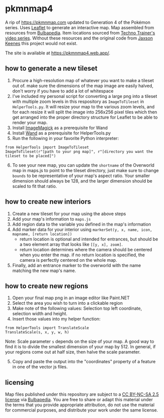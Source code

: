 # pkmnmap4
A rip of <https://pkmnmap.com> updated to Generation 4 of the Pokémon series. Uses [Leaflet](https://leafletjs.com/) to generate an interactive map. Map assembled from resources from [Bulbapedia](https://bulbapedia.bulbagarden.net/wiki/Category:Platinum_locations). Item locations sourced from [Techno Trainer's video series](https://youtube.com/playlist?list=PLDHidtsnukfIVS-VhbJRuxHVfKgmPduIE&si=agUfWjlSWxbYmLkX). Without these resources and the original code from [Jaxson Keenes](https://www.jaxsonkeenes.com/) this project would not exist.

The site is available at <https://pkmnmap4.web.app/>.

## how to generate a new tileset
1. Procure a high-resolution map of whatever you want to make a tileset out of. make sure the dimensions of the map image are easily halved, don't worry if you have to add a lot of whitespace
1. I've included my personal script for converting a large png into a tileset with multiple zoom levels in this respository as `ImageToTileset` in `HelperTools.py`. It will resize your map to the various zoom levels, and for each resize it will split the image into 256x256 pixel tiles which then get arranged into the proper directory structure for Leaflet to be able to render your map.
1. Install [ImageMagick](https://imagemagick.org/index.php) as a prerequisite for Wand
1. Install [Wand](https://docs.wand-py.org/en/0.6.12/) as a prerequisite for HelperTools.py
1. Run the following in your favorite Python interpreter:
```
from HelperTools import ImageToTileset
ImageToTileset(r"[path to your png map]", r"[directory you want the tileset to be placed]")
```
6. To see your new map, you can update the `shortname` of the Overworld map in maps.js to point to the tileset directory, just make sure to change `bounds` to be representative of your map's aspect ratio. Your smaller dimension should always be 128, and the larger dimension should be scaled to fit that ratio.

## how to create new interiors
1. Create a new tileset for your map using the above steps
1. Add your map's information to `maps.js`
1. Add region data to the variable you defined in the map's information
1. Add marker data for your interior using `markerSet(y, x, name, icon, mapname, [return location])`
    - return location is optional and intended for entrances, but should be a two element array that looks like `[[y, x], zoom]`.
    - return location determines where the camera should be centered when you enter the map. if no return location is specified, the camera is perfectly centered on the whole map.
1. Finally, add an entrance marker to the overworld with the name matching the new map's name.

## how to create new regions
1. Open your final map png in an image editor like Paint.NET
1. Select the area you wish to turn into a clickable region
1. Make note of the following values: Selection top left coordinate, selection width and height.
1. Insert those values into my helper function:
```
from HelperTools import TranslateScale
TranslateScale(s, x, y, w, h)
```
Note: Scale parameter `s` depends on the size of your map. A good way to find it is to divide the smallest dimension of your map by 512. In general, if your regions come out at half size, then halve the scale parameter.

5. Copy and paste the output into the "coordinates" property of a feature in one of the vector js files.

## licensing
Map files published under this repository are subject to a [CC BY-NC-SA 2.5 license](https://creativecommons.org/licenses/by-nc-sa/2.5/) via [Bulbapedia](https://bulbapedia.bulbagarden.net/wiki/Bulbapedia:Copyrights). You are free to share or adapt this material under the terms that you provide appropriate attribution, do not use the material for commercial purposes, and distribute your work under the same license.